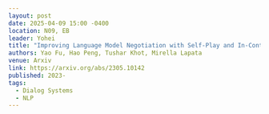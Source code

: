```yaml
---
layout: post
date: 2025-04-09 15:00 -0400
location: N09, EB
leader: Yohei
title: "Improving Language Model Negotiation with Self-Play and In-Context Learning from AI Feedback"
authors: Yao Fu, Hao Peng, Tushar Khot, Mirella Lapata
venue: Arxiv
link: https://arxiv.org/abs/2305.10142
published: 2023-
tags:
  - Dialog Systems
  - NLP
---
```

